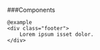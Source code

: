 ###Components    
    
    @example
    <div class="footer">
        Lorem ipsum isset dolor.
    </div>